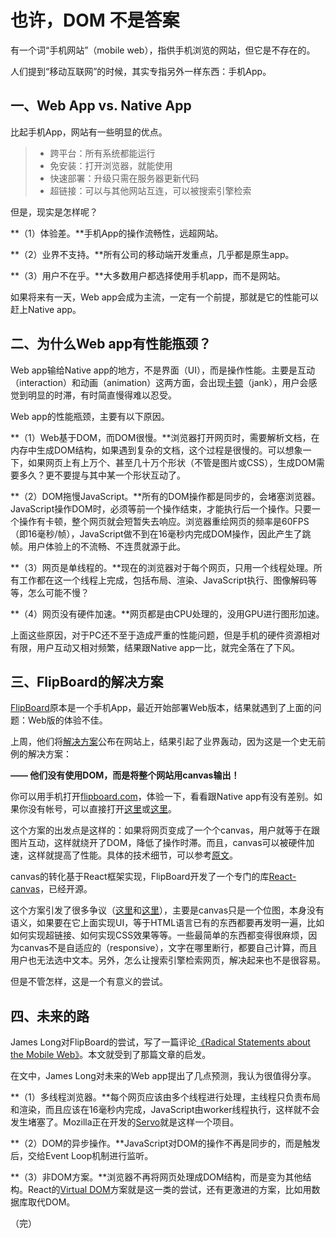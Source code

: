 # 也许，DOM 不是答案

有一个词“手机网站”（mobile web），指供手机浏览的网站，但它是不存在的。

人们提到“移动互联网”的时候，其实专指另外一样东西：手机App。

## 一、Web App vs. Native App

比起手机App，网站有一些明显的优点。

> - 跨平台：所有系统都能运行
> - 免安装：打开浏览器，就能使用
> - 快速部署：升级只需在服务器更新代码
> - 超链接：可以与其他网站互连，可以被搜索引擎检索

但是，现实是怎样呢？

**（1）体验差。**手机App的操作流畅性，远超网站。

**（2）业界不支持。**所有公司的移动端开发重点，几乎都是原生app。

**（3）用户不在乎。**大多数用户都选择使用手机app，而不是网站。

如果将来有一天，Web app会成为主流，一定有一个前提，那就是它的性能可以赶上Native app。

## 二、为什么Web app有性能瓶颈？

Web app输给Native app的地方，不是界面（UI），而是操作性能。主要是互动（interaction）和动画（animation）这两方面，会出现[卡顿](http://jankfree.org/)（jank），用户会感觉到明显的时滞，有时简直慢得难以忍受。

Web app的性能瓶颈，主要有以下原因。

**（1）Web基于DOM，而DOM很慢。**浏览器打开网页时，需要解析文档，在内存中生成DOM结构，如果遇到复杂的文档，这个过程是很慢的。可以想象一下，如果网页上有上万个、甚至几十万个形状（不管是图片或CSS），生成DOM需要多久？更不要提与其中某一个形状互动了。

**（2）DOM拖慢JavaScript。**所有的DOM操作都是同步的，会堵塞浏览器。JavaScript操作DOM时，必须等前一个操作结束，才能执行后一个操作。只要一个操作有卡顿，整个网页就会短暂失去响应。浏览器重绘网页的频率是60FPS（即16毫秒/帧），JavaScript做不到在16毫秒内完成DOM操作，因此产生了跳帧。用户体验上的不流畅、不连贯就源于此。

**（3）网页是单线程的。**现在的浏览器对于每个网页，只用一个线程处理。所有工作都在这一个线程上完成，包括布局、渲染、JavaScript执行、图像解码等等，怎么可能不慢？

**（4）网页没有硬件加速。**网页都是由CPU处理的，没用GPU进行图形加速。

上面这些原因，对于PC还不至于造成严重的性能问题，但是手机的硬件资源相对有限，用户互动又相对频繁，结果跟Native app一比，就完全落在了下风。

## 三、FlipBoard的解决方案

[FlipBoard](https://flipboard.com/)原本是一个手机App，最近开始部署Web版本，结果就遇到了上面的问题：Web版的体验不佳。

上周，他们将[解决方案](http://engineering.flipboard.com/2015/02/mobile-web/)公布在网站上，结果引起了业界轰动，因为这是一个史无前例的解决方案：



**—— 他们没有使用DOM，而是将整个网站用canvas输出！**



你可以用手机打开[flipboard.com](https://flipboard.com/)，体验一下，看看跟Native app有没有差别。如果你没有帐号，可以直接打开[这里](https://flipboard.com/@flipboard/flipboard-picks-8a1uu7ngz)或[这里](https://flipboard.com/@flipboard/ten-for-today-k6ln1khuz)。

这个方案的出发点是这样的：如果将网页变成了一个个canvas，用户就等于在跟图片互动，这样就绕开了DOM，降低了操作时滞。而且，canvas可以被硬件加速，这样就提高了性能。具体的技术细节，可以参考[原文](http://engineering.flipboard.com/2015/02/mobile-web/)。

canvas的转化基于React框架实现，FlipBoard开发了一个专门的库[React-canvas](https://github.com/flipboard/react-canvas)，已经开源。

这个方案引发了很多争议（[这里](http://rachelnabors.com/2015/02/15/accessibility-vs-ux/)和[这里](http://christianheilmann.com/2015/02/15/flipboard-and-the-mobile-web-dream/)），主要是canvas只是一个位图，本身没有语义，如果要在它上面实现UI，等于HTML语言已有的东西都要再发明一遍，比如如何实现超链接、如何实现CSS效果等等。一些最简单的东西都变得很麻烦，因为canvas不是自适应的（responsive），文字在哪里断行，都要自己计算，而且用户也无法选中文本。另外，怎么让搜索引擎检索网页，解决起来也不是很容易。

但是不管怎样，这是一个有意义的尝试。

## 四、未来的路

 James Long对FlipBoard的尝试，写了一篇评论[《Radical Statements about the Mobile Web》](http://jlongster.com/Radical-Statements-about-the-Mobile-Web)。本文就受到了那篇文章的启发。

在文中，James Long对未来的Web app提出了几点预测，我认为很值得分享。

**（1）多线程浏览器。**每个网页应该由多个线程进行处理，主线程只负责布局和渲染，而且应该在16毫秒内完成，JavaScript由worker线程执行，这样就不会发生堵塞了。Mozilla正在开发的[Servo](https://github.com/servo/servo)就是这样一个项目。

**（2）DOM的异步操作。**JavaScript对DOM的操作不再是同步的，而是触发后，交给Event Loop机制进行监听。

**（3）非DOM方案。**浏览器不再将网页处理成DOM结构，而是变为其他结构。React的[Virtual DOM](http://stackoverflow.com/questions/21109361/why-is-reacts-concept-of-virtual-dom-said-to-be-more-performant-than-dirty-mode)方案就是这一类的尝试，还有更激进的方案，比如用数据库取代DOM。

（完）